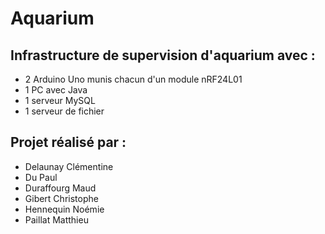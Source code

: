 # Aquarium

## Infrastructure de supervision d'aquarium avec :
- 2 Arduino Uno munis chacun d'un module nRF24L01
- 1 PC avec Java
- 1 serveur MySQL
- 1 serveur de fichier

## Projet réalisé par :
- Delaunay Clémentine
- Du Paul
- Duraffourg Maud
- Gibert Christophe
- Hennequin Noémie
- Paillat Matthieu

